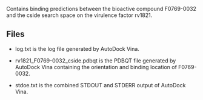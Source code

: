 Contains binding predictions between the bioactive compound F0769-0032 and the cside search space on the virulence factor rv1821.

## Files

- log.txt is the log file generated by AutoDock Vina.

- rv1821_F0769-0032_cside.pdbqt is the PDBQT file generated by AutoDock Vina containing the orientation and binding location of F0769-0032.

- stdoe.txt is the combined STDOUT and STDERR output of AutoDock Vina.

